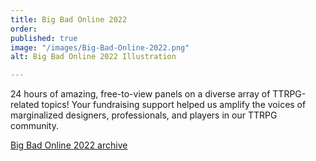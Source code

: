 ```yaml
---
title: Big Bad Online 2022
order: 
published: true
image: "/images/Big-Bad-Online-2022.png"
alt: Big Bad Online 2022 Illustration

---
```

24 hours of amazing, free-to-view panels on a diverse array of TTRPG-related topics! Your fundraising support helped us amplify the voices of marginalized designers, professionals, and players in our TTRPG community.

[Big Bad Online 2022 archive](/past-events/big-bad-online-2022/)